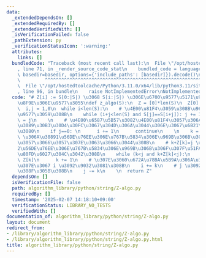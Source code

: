 ```yaml
---
data:
  _extendedDependsOn: []
  _extendedRequiredBy: []
  _extendedVerifiedWith: []
  _isVerificationFailed: false
  _pathExtension: py
  _verificationStatusIcon: ':warning:'
  attributes:
    links: []
  bundledCode: "Traceback (most recent call last):\n  File \"/opt/hostedtoolcache/Python/3.11.0/x64/lib/python3.11/site-packages/onlinejudge_verify/documentation/build.py\"\
    , line 71, in _render_source_code_stat\n    bundled_code = language.bundle(stat.path,\
    \ basedir=basedir, options={'include_paths': [basedir]}).decode()\n          \
    \         ^^^^^^^^^^^^^^^^^^^^^^^^^^^^^^^^^^^^^^^^^^^^^^^^^^^^^^^^^^^^^^^^^^^^^^^^^^^^^^^^^\n\
    \  File \"/opt/hostedtoolcache/Python/3.11.0/x64/lib/python3.11/site-packages/onlinejudge_verify/languages/python.py\"\
    , line 96, in bundle\n    raise NotImplementedError\nNotImplementedError\n"
  code: "# Z[i] := S[0:|S|) \u3068 S[i:|S|) \u306E\u6700\u9577\u5171\u901A\u63A5\u982D\
    \u8F9E\u306E\u9577\u3055\ndef z_algo(S):\n  Z = [0]*len(S)\n  Z[0] = len(S)\n\
    \  i,j = 1,0\n  while i<len(S):\n    # \u4E00\u81F4\u3059\u308B\u9650\u308A\u5EF6\
    \u9577\u3059\u308B\n    while (i+j<len(S) and S[j]==S[i+j]): j += 1\n    Z[i]\
    \ = j\n    \n    # \u4E00\u6587\u5B57\u3082\u4E00\u81F4\u3057\u306A\u3044\u306A\
    \u3089\u30B3\u30D4\u30FC\u3067\u304D\u306A\u3044\u306E\u3067\u6B21\u306B\u9032\
    \u3080\n    if j==0: \n      i += 1\n      continue\n    \n    k = 1\n    # k+Z[k]>j\
    \ \u306A\u30891\u56DE\u76EE\u306E\u767B\u5834\u306E\u969B\u306B\u306F\u307F\u51FA\
    \u3057\u3066\u3057\u307E\u3063\u3066\u3044\u308B\n    # k+Z[k]=j \u306A\u3089\
    2\u56DE\u76EE\u306E\u767B\u5834\u306E\u969B\u306B\u306F\u307F\u51FA\u3059\u53EF\
    \u80FD\u6027\u304C\u3042\u308B\n    while (k<j and k+Z[k]<j):\n      Z[i+k] =\
    \ Z[k]\n      k += 1\n    # \u307E\u3060\u672A\u78BA\u5B9A\u306A\u3068\u3053\u308D\
    \u307E\u3067 i \u3092\u9032\u3081\u308B\n    i += k\n    # j \u3092 i \u306B\u5408\
    \u308F\u305B\u308B\n    j -= k\n    \n  return Z"
  dependsOn: []
  isVerificationFile: false
  path: algorithm_library/python/string/Z-algo.py
  requiredBy: []
  timestamp: '2025-02-07 14:18:10+09:00'
  verificationStatus: LIBRARY_NO_TESTS
  verifiedWith: []
documentation_of: algorithm_library/python/string/Z-algo.py
layout: document
redirect_from:
- /library/algorithm_library/python/string/Z-algo.py
- /library/algorithm_library/python/string/Z-algo.py.html
title: algorithm_library/python/string/Z-algo.py
---
```

